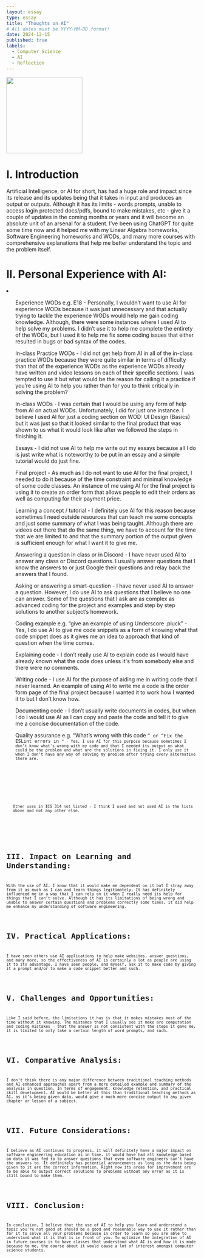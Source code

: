 ```yaml
---
layout: essay
type: essay
title: "Thoughts on AI"
# All dates must be YYYY-MM-DD format!
date: 2024-12-15
published: true
labels:
  - Computer Science
  - AI
  - Reflection
---
```


<img width="200px" class="rounded float-start pe-4" src="../img/ai.png">

<h1>I. Introduction</h1>
<p>Artificial Intelligence, or AI for short, has had a huge role and impact since its release and its updates being that it takes in input and produces an output or outputs. Although it has its limits - words prompts, unable to access login protected docs/pdfs, bound to make mistakes, etc - give it a couple of updates in the coming months or years and it will become an absolute unit of an arsenal for a student. I’ve been using ChatGPT for quite some time now and it helped me with my Linear Algebra homeworks, Software Engineering homeworks and WODs, and many more courses with comprehensive explanations that help me better understand the topic and the problem itself.</p>

<h1>II. Personal Experience with AI:</h1>
<li>
  <ol>
    <p>Experience WODs e.g. E18 - Personally, I wouldn’t want to use AI for experience WODs because it was just unnecessary and that actually trying to tackle the experience WODs would help me gain coding knowledge. Although, there were some instances where I used AI to help solve my problems. I didn’t use it to help me complete the entirety of the WODs, but I used it to help me fix some coding issues that either resulted in bugs or bad syntax of the codes.
</p>
  </ol>
  <ol>
    <p>In-class Practice WODs - I did not get help from AI in all of the in-class practice WODs because they were quite similar in terms of difficulty than that of the experience WODs as the experience WODs already have written and video lessons on each of their specific sections. I was tempted to use it but what would be the reason for calling it a practice if you’re using AI to help you rather than for you to think critically in solving the problem?
</p>
  </ol>
  <ol>
    <p>In-class WODs - I was certain that I would be using any form of help from AI on actual WODs. Unfortunately, I did for just one instance. I believe I used AI for just a coding section on WOD: UI Design (Basics) but it was just so that it looked similar to the final product that was shown to us what it would look like after we followed the steps in finishing it.
</p>
  </ol>
  <ol>
    <p>Essays - I did not use AI to help me write out my essays because all I do is just write what is noteworthy to be put in an essay and a simple tutorial would do just fine.
</p>
  </ol>
  <ol>
    <p>Final project - As much as I do not want to use AI for the final project, I needed to do it because of the time constraint and minimal knowledge of some code classes. An instance of me using AI for the final project is using it to create an order form that allows people to edit their orders as well as computing for their payment price.
</p>
  </ol>
  <ol>
    <p>Learning a concept / tutorial - I definitely use AI for this reason because sometimes I need outside resources that can teach me some concepts and just some summary of what I was being taught. Although there are videos out there that do the same thing, we have to account for the time that we are limited to and that the summary portion of the output given is sufficient enough for what I want it to give me.
</p>
  </ol>
  <ol>
    <p>Answering a question in class or in Discord - I have never used AI to answer any class or Discord questions. I usually answer questions that I know the answers to or just Google their questions and relay back the answers that I found.</p>
  </ol>
  <ol>
    <p>Asking or answering a smart-question - I have never used AI to answer a question. However, I do use AI to ask questions that I believe no one can answer. Some of the questions that I ask are as complex as advanced coding for the project and examples and step by step solutions to another subject’s homework.
</p>
  </ol>
  <ol>
    <p>Coding example e.g. “give an example of using Underscore .pluck” - Yes, I do use AI to give me code snippets as a form of knowing what that code snippet does as it gives me an idea to approach that kind of question when the time comes. 
</p>
  </ol>
  <ol>
    <p>Explaining code - I don’t really use AI to explain code as I would have already known what the code does unless it's from somebody else and there were no comments.</p>
  </ol>
  <ol>
    <p>Writing code - I use AI for the purpose of aiding me in writing code that I never learned. An example of using AI to write me a code is the order form page of the final project because I wanted it to work how I wanted it to but I don’t know how.
</p>
  </ol>
  <ol>
    <p>Documenting code - I don’t usually write documents in codes, but when I do I would use AI as I can copy and paste the code and tell it to give me a concise documentation of the code.
</p>
  </ol>
  <ol>
    <p>Quality assurance e.g. “What’s wrong with this code <code here>” or “Fix the ESLint errors in <code here>” - Yes, I use AI for this purpose because sometimes I don’t know what's wrong with my code and that I needed its output on what could be the problem and what are the solutions in fixing it. I only use it when I don’t have any way of solving my problem after trying every alternative there are.
</p>
  </ol>
  <ol>
    <p>Other uses in ICS 314 not listed - I think I used and not used AI in the lists above and not any other else.</p>
  </ol>
</li>

<h1>III. Impact on Learning and Understanding:</h1>
<p>With the use of AI, I know that it would make me dependent on it but I stray away from it as much as I can and learn things legitimately. It has definitely influenced me in a way that I can rely on it when I really need its help for things that I can’t solve. Although it has its limitations of being wrong and unable to answer certain questions and problems correctly some times, it did help me enhance my understanding of software engineering.
</p>

<h1>IV. Practical Applications:</h1>
<p>I have seen others use AI applications to help make websites, answer questions, and many more, so the effectiveness of AI is certainly a lot as people are using it to its advantage. I have seen people, and myself, ask it to make code by giving it a prompt and/or to make a code snippet better and such.</p>

<h1>V. Challenges and Opportunities:</h1>
<p>Like I said before, the limitations it has is that it makes mistakes most of the time without it knowing. The mistakes that I usually see it make are computation and coding mistakes - that the answer is not consistent with the steps it gave me, it is limited to only take a certain length of word prompts, and such.
</p>

<h1>VI. Comparative Analysis:</h1>
<p>I don’t think there is any major difference between traditional teaching methods and AI enhanced approaches apart from a more detailed example and summary of the analysis in question. In terms of engagement, knowledge retention, and practical skill development, AI would be better at this than traditional teaching methods as AI, as it’s being given data, would give a much more concise output to any given chapter or lesson of a subject.
</p>

<h1>VII. Future Considerations:</h1>
<p>I believe as AI continues to progress, it will definitely have a major impact on software engineering education as in time, it would have had all knowledge based on data it was fed to to answer questions that even software engineers can’t have the answers to. It definitely has potential advancements as long as the data being given to it are the correct information. Right now its areas for improvement are to be able to output correct solutions to problems without any error as it is still bound to make them.
</p>

<h1>VIII. Conclusion:</h1>
<p>In conclusion, I believe that the use of AI to help you learn and understand a topic you're not good at should be a good and reasonable way to use it rather than for it to solve all your problems because in order to learn so you are able to understand what it is that is in front of you. To optimize the integration of AI in future courses is to have classes that understand what AI is and how it is made because to me, the course about it would cause a lot of interest amongst computer science students.
</p>
